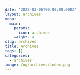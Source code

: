 ```yaml
---
date: '2022-03-06T00:00:00.000Z'
layout: archives
menu:
  main:
    params:
      icon: archives
    weight: 4
slug: archives
title: Archives
tags: []
categories:
  - archives
image: /og/archives/index.png
---
```

